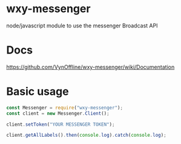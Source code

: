 # wxy-messenger
node/javascript module to use the messenger Broadcast API
# Docs
https://github.com/VynOffline/wxy-messenger/wiki/Documentation
# Basic usage
```js
const Messenger = require("wxy-messenger");
const client = new Messenger.Client();

client.setToken("YOUR MESSENGER TOKEN");

client.getAllLabels().then(console.log).catch(console.log);

```
